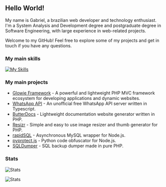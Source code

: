 ## Hello World!

My name is Gabriel, a brazilian web developer and technology enthusiast. I'm a System Analysis and Development degree and postgraduate degree in Software Engineering, with large experience in web-related projects.

Welcome to my GitHub! Feel free to explore some of my projects and get in touch if you have any questions.

### My main skills

[![My Skills](https://skillicons.dev/icons?i=php,laravel,javascript,react,angular,mysql,aws)](https://skillicons.dev)

### My main projects
- [Glowie Framework](https://github.com/glowieframework) - A powerful and lightweight PHP MVC framework ecosystem for developing applications and dynamic websites.
- [WhatsApp API](https://github.com/eugabrielsilva/whatsapp-api) - An unofficial free WhatsApp API server written in Typescript.
- [ButterDocs](https://github.com/eugabrielsilva/butterdocs) - Lightweight documentation website generator written in PHP.
- [Resizr](https://github.com/eugabrielsilva/resizr) - Simple and easy to use image resizer and thumb generator for PHP.
- [rapidSQL](https://github.com/eugabrielsilva/rapidSQL) - Asynchronous MySQL wrapper for Node.js.
- [pyprotect.js](https://github.com/eugabrielsilva/pyprotect.js) - Python code obfuscator for Node.js.
- [SQLDumper](https://github.com/eugabrielsilva/sql-dumper) - SQL backup dumper made in pure PHP.

### Stats
![Stats](https://github-readme-stats-omega-murex-78.vercel.app/api?username=eugabrielsilva&count_private=true&show_icons=true&theme=dracula&rank_icon=github&include_all_commits=true&custom_title=My+Stats)

![Stats](https://github-readme-stats-omega-murex-78.vercel.app/api/top-langs/?username=eugabrielsilva&layout=donut&theme=dracula)
